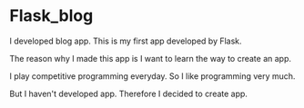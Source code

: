 # Flask_blog
<p>I developed blog app. This is my first app developed by Flask.</p>
<p>The reason why I made this app is I want to learn the way to create an app.</p>
<p>I play competitive programming everyday. So I like programming very much.</p>
<p>But I haven't developed app. Therefore I decided to create app.</p>
